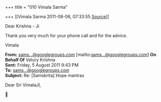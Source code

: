 +++
title = "010 Vimala Sarma"

+++
[[Vimala Sarma	2011-08-06, 07:33:55 [Source](https://groups.google.com/g/samskrita/c/zqESK9TGI0k)]]



Dear Krishna - Ji

Thank you very much for your phone call and for the advice.

Vimala



**From:** [sams...@googlegroups.com]() \[mailto:[sams...@googlegroups.com]()\] **On Behalf Of** Velury Krishna  
**Sent:** Friday, 5 August 2011 9:43 PM  
**To:** [sams...@googlegroups.com]()  
**Subject:** Re: \[Samskrita\] Hope mantras



Dear Sri VimalaJI,



